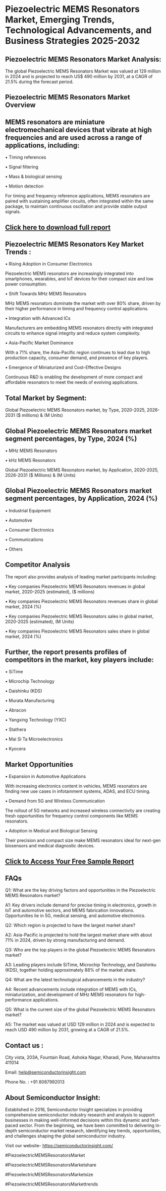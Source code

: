 Piezoelectric MEMS Resonators Market, Emerging Trends, Technological Advancements, and Business Strategies 2025-2032
=
Piezoelectric MEMS Resonators Market Analysis:
-
The global Piezoelectric MEMS Resonators Market was valued at 129 million in 2024 and is projected to reach US$ 490 million by 2031, at a CAGR of 21.5% during the forecast period.

Piezoelectric MEMS Resonators Market Overview
-
MEMS resonators are miniature electromechanical devices that vibrate at high frequencies and are used across a range of applications, including:
-
•	Timing references

•	Signal filtering

•	Mass & biological sensing

•	Motion detection

For timing and frequency reference applications, MEMS resonators are paired with sustaining amplifier circuits, often integrated within the same package, to maintain continuous oscillation and provide stable output signals.

[Click here to download full report](https://semiconductorinsight.com/report/piezoelectric-mems-resonators-market/)
-
Piezoelectric MEMS Resonators Key Market Trends  :
-
•	Rising Adoption in Consumer Electronics

Piezoelectric MEMS resonators are increasingly integrated into smartphones, wearables, and IoT devices for their compact size and low power consumption.

•	Shift Towards MHz MEMS Resonators

MHz MEMS resonators dominate the market with over 80% share, driven by their higher performance in timing and frequency control applications.

•	Integration with Advanced ICs

Manufacturers are embedding MEMS resonators directly with integrated circuits to enhance signal integrity and reduce system complexity.

•	Asia-Pacific Market Dominance

With a 71% share, the Asia-Pacific region continues to lead due to high production capacity, consumer demand, and presence of key players.

•	Emergence of Miniaturized and Cost-Effective Designs

Continuous R&D is enabling the development of more compact and affordable resonators to meet the needs of evolving applications.

Total Market by Segment:
-
Global Piezoelectric MEMS Resonators market, by Type, 2020-2025, 2026-2031 ($ millions) & (M Units)

Global Piezoelectric MEMS Resonators market segment percentages, by Type, 2024 (%)
-
•	MHz MEMS Resonators

•	kHz MEMS Resonators

Global Piezoelectric MEMS Resonators market, by Application, 2020-2025, 2026-2031 ($ Millions) & (M Units)

Global Piezoelectric MEMS Resonators market segment percentages, by Application, 2024 (%)
-
•	Industrial Equipment

•	Automotive

•	Consumer Electronics

•	Communications

•	Others

Competitor Analysis
-
The report also provides analysis of leading market participants including:

•	Key companies Piezoelectric MEMS Resonators revenues in global market, 2020-2025 (estimated), ($ millions)

•	Key companies Piezoelectric MEMS Resonators revenues share in global market, 2024 (%)

•	Key companies Piezoelectric MEMS Resonators sales in global market, 2020-2025 (estimated), (M Units)

•	Key companies Piezoelectric MEMS Resonators sales share in global market, 2024 (%)

Further, the report presents profiles of competitors in the market, key players include:
-
•	SiTime

•	Microchip Technology

•	Daishinku (KDS)

•	Murata Manufacturing

•	Abracon

•	Yangxing Technology (YXC)

•	Stathera

•	Mai Si Ta Microelectronics

•	Kyocera

Market Opportunities
-
•	Expansion in Automotive Applications

With increasing electronics content in vehicles, MEMS resonators are finding new use cases in infotainment systems, ADAS, and ECU timing.

•	Demand from 5G and Wireless Communication

The rollout of 5G networks and increased wireless connectivity are creating fresh opportunities for frequency control components like MEMS resonators.

•	Adoption in Medical and Biological Sensing

Their precision and compact size make MEMS resonators ideal for next-gen biosensors and medical diagnostic devices.

[Click to Access Your Free Sample Report](https://semiconductorinsight.com/report/piezoelectric-mems-resonators-market/)
-
FAQs
-
Q1: What are the key driving factors and opportunities in the Piezoelectric MEMS Resonators market?

A1: Key drivers include demand for precise timing in electronics, growth in IoT and automotive sectors, and MEMS fabrication innovations. Opportunities lie in 5G, medical sensing, and automotive electronics.

Q2: Which region is projected to have the largest market share?

A2: Asia-Pacific is projected to hold the largest market share with about 71% in 2024, driven by strong manufacturing and demand.

Q3: Who are the top players in the global Piezoelectric MEMS Resonators market?

A3: Leading players include SiTime, Microchip Technology, and Daishinku (KDS), together holding approximately 88% of the market share.

Q4: What are the latest technological advancements in the industry?

A4: Recent advancements include integration of MEMS with ICs, miniaturization, and development of MHz MEMS resonators for high-performance applications.

Q5: What is the current size of the global Piezoelectric MEMS Resonators market?

A5: The market was valued at USD 129 million in 2024 and is expected to reach USD 490 million by 2031, growing at a CAGR of 21.5%.

Contact us : 
-
City vista, 203A, Fountain Road, Ashoka Nagar, Kharadi, Pune, Maharashtra 411014

Email: help@semiconductorinsight.com

Phone No. : +91 8087992013

About Semiconductor Insight:
-
Established in 2016, Semiconductor Insight specializes in providing comprehensive semiconductor industry research and analysis to support businesses in making well-informed decisions within this dynamic and fast-paced sector. From the beginning, we have been committed to delivering in-depth semiconductor market research, identifying key trends, opportunities, and challenges shaping the global semiconductor industry.

Visit our website- https://semiconductorinsight.com/

#PiezoelectricMEMSResonatorsMarket 

#PiezoelectricMEMSResonatorsMarketshare

#PiezoelectricMEMSResonatorsMarketsize

#PiezoelectricMEMSResonatorsMarkettrends 
 
 

